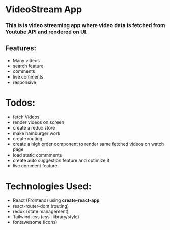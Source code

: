 # VideoStream App

### This is is video streaming app where video data is fetched from **Youtube API** and rendered on UI.

## Features:

- Many videos
- search feature
- comments
- live comments
- responsive

# Todos:

- fetch Videos
- render videos on screen
- create a redux store
- make hamburger work
- create routing
- create a high order component to render same fetched videos on watch page
- load static commments
- create auto suggestion feature and optimize it
- live comment feature.

# Technologies Used:

- React (Frontend) using **create-react-app**
- react-router-dom (routing)
- redux (state management)
- Tailwind-css (css -library/style)
- fontawesome (icons)
